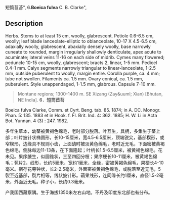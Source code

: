 短筒苣苔",
6.**Boeica fulva** C. B. Clarke",

## Description
Herbs. Stems to at least 15 cm, woolly, glabrescent. Petiole 0.6-6.5 cm, woolly; leaf blade lanceolate-elliptic to oblanceolate, 10-17 X 4.5-6.5 cm, adaxially woolly, glabrescent, abaxially densely woolly, base narrowly cuneate to rounded, margin irregularly shallowly denticulate, apex acute to acuminate; lateral veins 11-16 on each side of midrib. Cymes many flowered; peduncle 10-15 cm, woolly, glabrescent; bracts 2, linear, 1-5 mm. Pedicel 0.4-1 mm. Calyx segments narrowly triangular to linear-lanceolate, 1-2.5 mm, outside puberulent to woolly, margin entire. Corolla purple, ca. 4 mm; tube not swollen. Filaments ca. 1.5 mm. Ovary conical, ca. 1.5 mm, puberulent. Style unappendaged, 1-1.5 mm, glabrous. Capsule 7-10 mm.

> Montane regions; 1300-1400 m. SE Xizang (Zay&amp;uuml; Xian) [Bhutan, NE India].
**6．短筒苣苔**

Boeica fulva Clarke, Comm. et Cyrt. Beng. tab. 85. 1874; in A. DC. Monogr. Phan. 5: 135. 1883 et in Hook. f. Fl. Brit. Ind. 4: 362. 1885; H. W. Li in Acta Bot. Yunnan. 4 (3) : 247. 1982.

多年生草本，幼茎被黄褐色绵毛，老时部分脱落。叶互生，具柄，多集生于茎上部；叶片披针状椭圆形，长10-15厘米，宽4.5-6.5厘米，顶端锐尖，基部楔形，或窄楔形，边缘具不规则小齿，上面幼时被淡黄色绵毛，老时近无毛，下面密被黄褐色绵毛，侧脉每边11-13条，在下面隆起；叶柄长1.5-6.5厘米，被黄褐色绵毛。花未见。果序腋生，似圆锥状，三至四回分枝；果序梗长10-11厘米，被黄褐色绵毛；苞片2，线形，长约5毫米，宽约1毫米，全缘，密被黄褐色绵毛，果梗长4-10毫米。宿存花萼钟状，长2-2.5毫米，外面密被黄褐色绵毛，或脱落至近无毛，5裂至近基部，裂片相等，线状披针形。蒴果线形，连同喙长约1厘米，直径1.5-2毫米，外面近无毛。种子小，长约0.3毫米。

产我国西藏察隅。生于海拔1350米左右山地。不丹及印度东北部也有分布。
